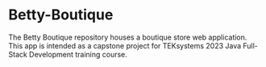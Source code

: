 # Betty-Boutique
The Betty Boutique repository houses a boutique store web application. This app is intended as a capstone project for TEKsystems 2023 Java Full-Stack Development training course.
